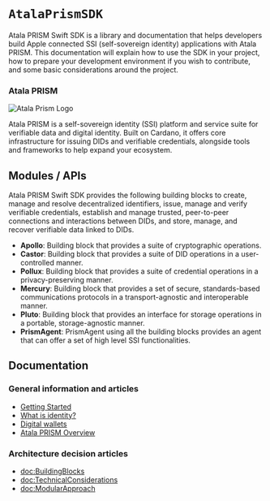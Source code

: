 # ``AtalaPrismSDK``

Atala PRISM Swift SDK is a library and documentation that helps developers build Apple connected SSI (self-sovereign identity) applications with Atala PRISM. This documentation will explain how to use the SDK in your project, how to prepare your development environment if you wish to contribute, and some basic considerations around the project.

### Atala PRISM

![Atala Prism Logo](logo)

Atala PRISM is a self-sovereign identity (SSI) platform and service suite for verifiable data and digital identity. Built on Cardano, it offers core infrastructure for issuing DIDs and verifiable credentials, alongside tools and frameworks to help expand your ecosystem.

## Modules / APIs

Atala PRISM Swift SDK provides the following building blocks to create, manage and resolve decentralized identifiers, issue, manage and verify verifiable credentials, establish and manage trusted, peer-to-peer connections and interactions between DIDs, and store, manage, and recover verifiable data linked to DIDs.

- __Apollo__: Building block that provides a suite of cryptographic operations.
- __Castor__: Building block that provides a suite of DID operations in a user-controlled manner.
- __Pollux__: Building block that provides a suite of credential operations in a privacy-preserving manner.
- __Mercury__: Building block that provides a set of secure, standards-based communications protocols in a transport-agnostic and interoperable manner.
- __Pluto__: Building block that provides an interface for storage operations in a portable, storage-agnostic manner.
- __PrismAgent__: PrismAgent using all the building blocks provides an agent that can offer a set of high level SSI functionalities.

## Documentation

### General information and articles

- [Getting Started](https://docs.atalaprism.io/docs/getting-started)
- [What is identity?](https://docs.atalaprism.io/docs/concepts/what-is-identity)
- [Digital wallets](https://docs.atalaprism.io/docs/concepts/digital-wallets)
- [Atala PRISM Overview](https://docs.atalaprism.io/docs/atala-prism/overview)

### Architecture decision articles

- <doc:BuildingBlocks>
- <doc:TechnicalConsiderations>
- <doc:ModularApproach>
